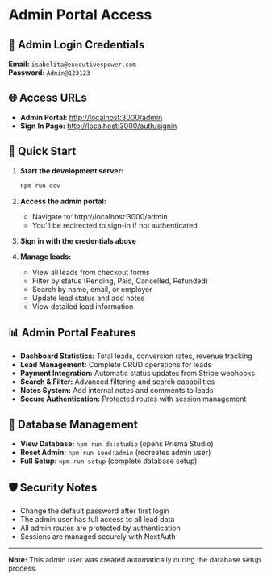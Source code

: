 # Admin Portal Access

## 🔐 Admin Login Credentials

**Email:** `isabelita@executivespower.com`  
**Password:** `Admin@123123`

## 🌐 Access URLs

- **Admin Portal:** [http://localhost:3000/admin](http://localhost:3000/admin)
- **Sign In Page:** [http://localhost:3000/auth/signin](http://localhost:3000/auth/signin)

## 🚀 Quick Start

1. **Start the development server:**
   ```bash
   npm run dev
   ```

2. **Access the admin portal:**
   - Navigate to: http://localhost:3000/admin
   - You'll be redirected to sign-in if not authenticated

3. **Sign in with the credentials above**

4. **Manage leads:**
   - View all leads from checkout forms
   - Filter by status (Pending, Paid, Cancelled, Refunded)
   - Search by name, email, or employer
   - Update lead status and add notes
   - View detailed lead information

## 📊 Admin Portal Features

- **Dashboard Statistics:** Total leads, conversion rates, revenue tracking
- **Lead Management:** Complete CRUD operations for leads
- **Payment Integration:** Automatic status updates from Stripe webhooks
- **Search & Filter:** Advanced filtering and search capabilities
- **Notes System:** Add internal notes and comments to leads
- **Secure Authentication:** Protected routes with session management

## 🔧 Database Management

- **View Database:** `npm run db:studio` (opens Prisma Studio)
- **Reset Admin:** `npm run seed:admin` (recreates admin user)
- **Full Setup:** `npm run setup` (complete database setup)

## 🛡️ Security Notes

- Change the default password after first login
- The admin user has full access to all lead data
- All admin routes are protected by authentication
- Sessions are managed securely with NextAuth

---

**Note:** This admin user was created automatically during the database setup process.
